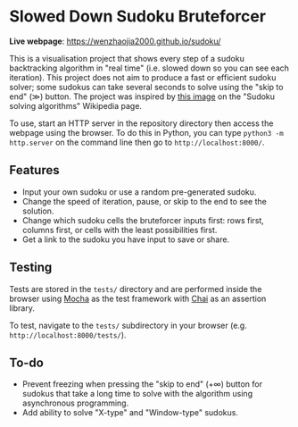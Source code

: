 # Slowed Down Sudoku Bruteforcer

**Live webpage**: https://wenzhaojia2000.github.io/sudoku/

This is a visualisation project that shows every step of a sudoku backtracking algorithm in "real time" (i.e. slowed down so you can see each iteration). This project does not aim to produce a fast or efficient sudoku solver; some sudokus can take several seconds to solve using the "skip to end" (&gg;) button. The project was inspired by [this image](https://commons.wikimedia.org/wiki/File:Sudoku_solved_by_bactracking.gif) on the "Sudoku solving algorithms" Wikipedia page.

To use, start an HTTP server in the repository directory then access the webpage using the browser. To do this in Python, you can type `python3 -m http.server` on the command line then go to `http://localhost:8000/`.

## Features

- Input your own sudoku or use a random pre-generated sudoku.
- Change the speed of iteration, pause, or skip to the end to see the solution.
- Change which sudoku cells the bruteforcer inputs first: rows first, columns first, or cells with the least possibilities first.
- Get a link to the sudoku you have input to save or share.

## Testing

Tests are stored in the `tests/` directory and are performed inside the browser using [Mocha](https://mochajs.org/) as the test framework with [Chai](https://www.chaijs.com/) as an assertion library.

To test, navigate to the `tests/` subdirectory in your browser (e.g. `http://localhost:8000/tests/`).

## To-do

- Prevent freezing when pressing the "skip to end" (+∞) button for sudokus that take a long time to solve with the algorithm using asynchronous programming.
- Add ability to solve "X-type" and "Window-type" sudokus.
